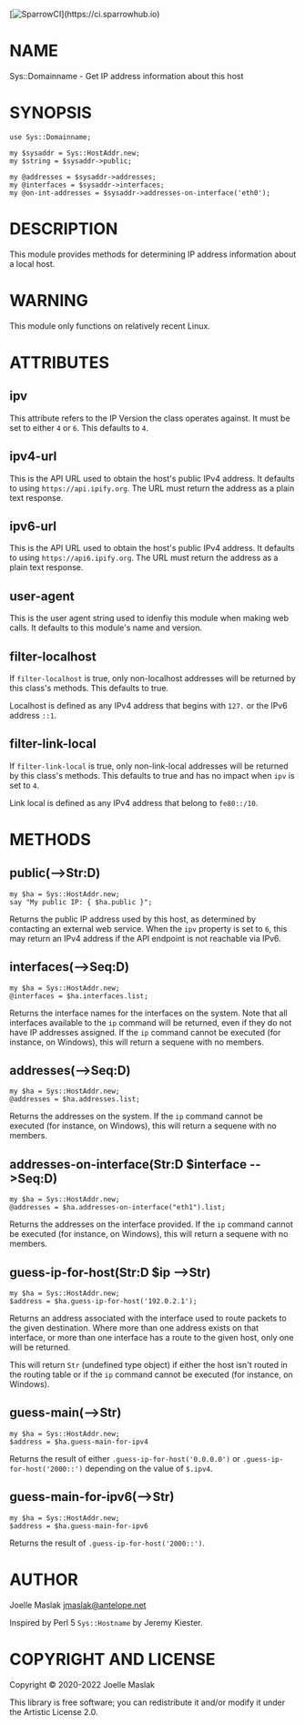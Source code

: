 [![SparrowCI](https://ci.sparrowhub.io/project/gh-jmaslak-Raku-Sys-HostAddr/badge?)](https://ci.sparrowhub.io)

NAME
====

Sys::Domainname - Get IP address information about this host

SYNOPSIS
========

    use Sys::Domainname;

    my $sysaddr = Sys::HostAddr.new;
    my $string = $sysaddr->public;

    my @addresses = $sysaddr->addresses;
    my @interfaces = $sysaddr->interfaces;
    my @on-int-addresses = $sysaddr->addresses-on-interface('eth0');

DESCRIPTION
===========

This module provides methods for determining IP address information about a local host.

WARNING
=======

This module only functions on relatively recent Linux.

ATTRIBUTES
==========

ipv
---

This attribute refers to the IP Version the class operates against. It must be set to either `4` or `6`. This defaults to `4`.

ipv4-url
--------

This is the API URL used to obtain the host's public IPv4 address. It defaults to using `https://api.ipify.org`. The URL must return the address as a plain text response.

ipv6-url
--------

This is the API URL used to obtain the host's public IPv4 address. It defaults to using `https://api6.ipify.org`. The URL must return the address as a plain text response.

user-agent
----------

This is the user agent string used to idenfiy this module when making web calls. It defaults to this module's name and version.

filter-localhost
----------------

If `filter-localhost` is true, only non-localhost addresses will be returned by this class's methods. This defaults to true.

Localhost is defined as any IPv4 address that begins with `127.` or the IPv6 address `::1`.

filter-link-local
-----------------

If `filter-link-local` is true, only non-link-local addresses will be returned by this class's methods. This defaults to true and has no impact when `ipv` is set to `4`.

Link local is defined as any IPv4 address that belong to `fe80::/10`.

METHODS
=======

public(-->Str:D)
----------------

    my $ha = Sys::HostAddr.new;
    say "My public IP: { $ha.public }";

Returns the public IP address used by this host, as determined by contacting an external web service. When the `ipv` property is set to `6`, this may return an IPv4 address if the API endpoint is not reachable via IPv6.

interfaces(-->Seq:D)
--------------------

    my $ha = Sys::HostAddr.new;
    @interfaces = $ha.interfaces.list;

Returns the interface names for the interfaces on the system. Note that all interfaces available to the `ip` command will be returned, even if they do not have IP addresses assigned. If the `ip` command cannot be executed (for instance, on Windows), this will return a sequene with no members.

addresses(-->Seq:D)
-------------------

    my $ha = Sys::HostAddr.new;
    @addresses = $ha.addresses.list;

Returns the addresses on the system. If the `ip` command cannot be executed (for instance, on Windows), this will return a sequene with no members.

addresses-on-interface(Str:D $interface -->Seq:D)
-------------------------------------------------

    my $ha = Sys::HostAddr.new;
    @addresses = $ha.addresses-on-interface("eth1").list;

Returns the addresses on the interface provided. If the `ip` command cannot be executed (for instance, on Windows), this will return a sequene with no members.

guess-ip-for-host(Str:D $ip -->Str)
-----------------------------------

    my $ha = Sys::HostAddr.new;
    $address = $ha.guess-ip-for-host('192.0.2.1');

Returns an address associated with the interface used to route packets to the given destination. Where more than one address exists on that interface, or more than one interface has a route to the given host, only one will be returned.

This will return `Str` (undefined type object) if either the host isn't routed in the routing table or if the `ip` command cannot be executed (for instance, on Windows).

guess-main(-->Str)
------------------

    my $ha = Sys::HostAddr.new;
    $address = $ha.guess-main-for-ipv4

Returns the result of either `.guess-ip-for-host('0.0.0.0')` or `.guess-ip-for-host('2000::')` depending on the value of `$.ipv4`.

guess-main-for-ipv6(-->Str)
---------------------------

    my $ha = Sys::HostAddr.new;
    $address = $ha.guess-main-for-ipv6

Returns the result of `.guess-ip-for-host('2000::')`.

AUTHOR
======

Joelle Maslak <jmaslak@antelope.net>

Inspired by Perl 5 `Sys::Hostname` by Jeremy Kiester.

COPYRIGHT AND LICENSE
=====================

Copyright © 2020-2022 Joelle Maslak

This library is free software; you can redistribute it and/or modify it under the Artistic License 2.0.

